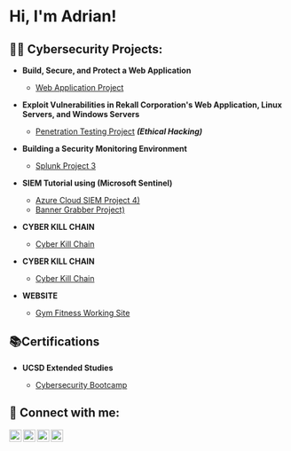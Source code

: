 <h1>Hi, I'm Adrian! </h1>

<h2>👨‍💻 Cybersecurity Projects:</h2>

- <b>Build, Secure, and Protect a Web Application</b>
  - [Web Application Project](https://github.com/Stealth004/Web-Application)
- <b>Exploit Vulnerabilities in Rekall Corporation's Web Application, Linux Servers, and Windows Servers</b>
  - [Penetration Testing Project](https://github.com/Stealth004/PenetrationTestingProject2/) <b><i>(Ethical Hacking)</b></i>
- <b>Building a Security Monitoring Environment</b>
  - [Splunk Project 3](https://github.com/Stealth004/Splunk-Project-3/)
  
- <b>SIEM Tutorial using (Microsoft Sentinel)</b>
  - [Azure Cloud SIEM Project 4)](https://github.com/stealth004/)
  - [Banner Grabber Project)](https://github.com/Stealth004/Banner-Grabber/)
- <b><strong>CYBER KILL CHAIN</strong></b>
  - [Cyber Kill Chain](https://github.com/Stealth004/Cyber_kill_chain/)
- <b><strong>CYBER KILL CHAIN</strong></b>
  - [Cyber Kill Chain](https://github.com/Stealth004/Cyber_kill_chain/)
- <b> WEBSITE</b>
  - [Gym Fitness Working Site](https://stealth004.github.io/)
  
<h2>📚Certifications</h2> 

- <b>UCSD Extended Studies</b>

  - [Cybersecurity Bootcamp](https://bootcamp.extension.ucsd.edu/cybersecurity/landing-b5a/?s=Google-Brand&pkw=ucsd%20cyber%20security&pcrid=465682754299&pmt=e&utm_source=google&utm_medium=cpc&utm_campaign=GGL%7CUC-SAN-DIEGO%7CSEM%7CCYBER%7C-%7COFL%7CTIER-1%7CALL%7CBRD%7CEXACT%7CCore%7CGeneral&utm_term=ucsd%20cyber%20security&s=google&k=ucsd%20cyber%20security&utm_adgroupid=109461234419&utm_locationphysicalms=9061197&utm_matchtype=e&utm_network=g&utm_device=c&utm_content=465682754299&utm_placement=&gclid=CjwKCAiAwc-dBhA7EiwAxPRylP18LJaHtR0anqxUwgNQ8OyB3ibPHI_nEKnfYppNyd-zbhqMI7mfOhoCWEoQAvD_BwE&gclsrc=aw.ds/)
  
<!---
<h2>📺 Popular YouTube Videos</h2>

- [How to get into Cybersecurity Starting From Zero](https://www.youtube.com/watch?v=a83ASGn_V_s)
- [A Day in the Life of a Cybersecurity Anayst](https://www.youtube.com/watch?v=uHy3oM7NnoU)
- [How to Create a KeyLogger (C#)](https://www.youtube.com/watch?v=N-L9hklSlNk)
- [Ransomware Demonstration (C#)](https://www.youtube.com/watch?v=OfvdQeh79s0)
- [Is WGU Legit?](https://www.youtube.com/watch?v=E2MwRWxDBkA)
-->
<h2> 🤳 Connect with me:</h2>

[<img align="left" alt="JoshMadakor | YouTube" width="22px" src="https://cdn.jsdelivr.net/npm/simple-icons@v3/icons/youtube.svg" />][youtube]
[<img align="left" alt="JoshMadakor | Twitter" width="22px" src="https://cdn.jsdelivr.net/npm/simple-icons@v3/icons/twitter.svg" />][twitter]
[<img align="left" alt="JoshMadakor | LinkedIn" width="22px" src="https://cdn.jsdelivr.net/npm/simple-icons@v3/icons/linkedin.svg" />][linkedin]
[<img align="left" alt="JoshMadakor | Instagram" width="22px" src="https://cdn.jsdelivr.net/npm/simple-icons@v3/icons/instagram.svg" />][instagram]

[twitter]: https://twitter.com/calisthenic24
[youtube]: https://www.youtube.com/
[instagram]: https://www.instagram.com/
[linkedin]: https://www.linkedin.com/in/adrian-d-b4186a1b9/

<!--
**joshmadakor1/joshmadakor1** is a ✨ _special_ ✨ repository because its `README.md` (this file) appears on your GitHub profile.

Here are some ideas to get you started:

- 🔭 I’m currently working on ...
- 🌱 I’m currently learning ...
- 👯 I’m looking to collaborate on ...
- 🤔 I’m looking for help with ...
- 💬 Ask me about ...
- 📫 How to reach me: ...
- 😄 Pronouns: ...
- ⚡ Fun fact: ...
-->
